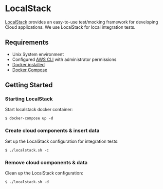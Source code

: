 # LocalStack
[LocalStack](https://github.com/localstack/localstack) provides an easy-to-use test/mocking framework for developing
Cloud applications. We use LocalStack for local integration tests.

## Requirements
* Unix System environment
* Configured [AWS CLI](https://docs.aws.amazon.com/cli/latest/userguide/cli-chap-welcome.html) with administrator permissions
* [Docker installed](https://www.docker.com/community-edition/)
* [Docker Compose](https://docs.docker.com/compose/)

## Getting Started

### Starting LocalStack
Start localstack docker container:
```shell
$ docker-compose up -d
```

### Create cloud components & insert data
Set up the LocalStack configuration for integration tests:
```shell
$ ./localstack.sh -c
```

### Remove cloud components & data
Clean up the LocalStack configuration:
```shell
$ ./localstack.sh -d
```